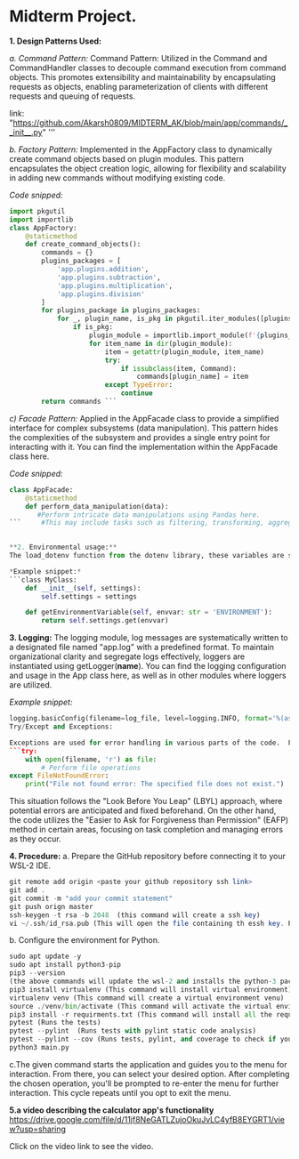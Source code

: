 # **Midterm Project.**

**1. Design Patterns Used:**

*a. Command Pattern:* Command Pattern: Utilized in the Command and CommandHandler classes to decouple command execution from command objects. This promotes extensibility and maintainability by encapsulating requests as objects, enabling parameterization of clients with different requests and queuing of requests. 

link: "https://github.com/Akarsh0809/MIDTERM_AK/blob/main/app/commands/__init__.py"
'''

*b. Factory Pattern:* Implemented in the AppFactory class to dynamically create command objects based on plugin modules. This pattern encapsulates the object creation logic, allowing for flexibility and scalability in adding new commands without modifying existing code.

*Code snipped:*
```python
import pkgutil
import importlib
class AppFactory:
    @staticmethod
    def create_command_objects():
        commands = {}
        plugins_packages = [
            'app.plugins.addition',
            'app.plugins.subtraction',
            'app.plugins.multiplication',
            'app.plugins.division'
        ]
        for plugins_package in plugins_packages:
            for _, plugin_name, is_pkg in pkgutil.iter_modules([plugins_package.replace('.', '/')]):
                if is_pkg:  
                    plugin_module = importlib.import_module(f'{plugins_package}.{plugin_name}')
                    for item_name in dir(plugin_module):
                        item = getattr(plugin_module, item_name)
                        try:
                            if issubclass(item, Command):  
                                commands[plugin_name] = item
                        except TypeError:
                            continue
        return commands ```
```

*c) Facade Pattern:* Applied in the AppFacade class to provide a simplified interface for complex subsystems (data manipulation). This pattern hides the complexities of the subsystem and provides a single entry point for interacting with it. You can find the implementation within the AppFacade class here.

*Code snipped:*

```python
class AppFacade:
    @staticmethod
    def perform_data_manipulation(data):
       #Perform intricate data manipulations using Pandas here.
```     #This may include tasks such as filtering, transforming, aggregating, and more.

    
**2. Environmental usage:** 
The load_dotenv function from the dotenv library, these variables are seamlessly integrated. Within the App class, the getEnvironmentVariable method facilitates the retrieval of the ENVIRONMENT variable. This systematic approach empowers effortless configuration adjustments, facilitating the adaptation of application behavior to varying environments.

*Example snippet:*
```class MyClass:
    def __init__(self, settings):
        self.settings = settings

    def getEnvironmentVariable(self, envvar: str = 'ENVIRONMENT'):
        return self.settings.get(envvar)
```

**3. Logging:**
The logging module, log messages are systematically written to a designated file named "app.log" with a predefined format. To maintain organizational clarity and segregate logs effectively, loggers are instantiated using getLogger(__name__).
You can find the logging configuration and usage in the App class here, as well as in other modules where loggers are utilized.

*Example snippet:*
```python
logging.basicConfig(filename=log_file, level=logging.INFO, format='%(asctime)s - %(name)s - %(levelname)s - %(message)s')
Try/Except and Exceptions:

Exceptions are used for error handling in various parts of the code.  For instance, within the FileNotFoundError block in the FileHandling class, file-related errors are handled. When attempting to access a file that doesn't exist, an appropriate error message is displayed to the user.
```try:
    with open(filename, 'r') as file:
        # Perform file operations
except FileNotFoundError:
    print("File not found error: The specified file does not exist.")
```

This situation follows the "Look Before You Leap" (LBYL) approach, where potential errors are anticipated and fixed beforehand. On the other hand, the code utilizes the "Easier to Ask for Forgiveness than Permission" (EAFP) method in certain areas, focusing on task completion and managing errors as they occur.

**4. Procedure:**
a. Prepare the GitHub repository before connecting it to your WSL-2 IDE.
    
```php
git remote add origin <paste your github repository ssh link>
git add .
git commit -m "add your commit statement"
git push orign master 
ssh-keygen -t rsa -b 2048  (this command will create a ssh key)
vi ~/.ssh/id_rsa.pub (This will open the file containing th essh key. Paste this key in the github profile ssh key section)
```
 
b. Configure the environment for Python.

```python
sudo apt update -y
sudo apt install python3-pip
pip3 --version
(the above commands will update the wsl-2 and installs the python-3 packages)
pip3 install virtualenv (This command will install virtual environment)
virtualenv venv (This command will create a virtual environment venu)
source ./venv/bin/activate (This command will activate the virtual environment.)
pip3 install -r requirments.txt (This command will install all the required packages)
pytest (Runs the tests)
pytest --pylint  (Runs tests with pylint static code analysis)
pytest --pylint --cov (Runs tests, pylint, and coverage to check if you have all your code tested.)
python3 main.py 
```
c.The given command starts the application and guides you to the menu for interaction. From there, you can select your desired option. After completing the chosen operation, you'll be prompted to re-enter the menu for further interaction. This cycle repeats until you opt to exit the menu.


**5.a video describing the calculator app's functionality**
https://drive.google.com/file/d/11jf8NeGATLZujoOkuJvLC4yfB8EYGRT1/view?usp=sharing



Click on the video link to see the video.




